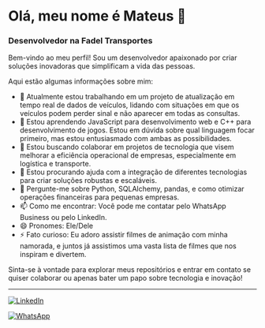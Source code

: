 # Olá, meu nome é Mateus 👋
### Desenvolvedor na Fadel Transportes

Bem-vindo ao meu perfil! Sou um desenvolvedor apaixonado por criar soluções inovadoras que simplificam a vida das pessoas. 

Aqui estão algumas informações sobre mim:

- 🔭 Atualmente estou trabalhando em um projeto de atualização em tempo real de dados de veículos, lidando com situações em que os veículos podem perder sinal e não aparecer em todas as consultas.
- 🌱 Estou aprendendo JavaScript para desenvolvimento web e C++ para desenvolvimento de jogos. Estou em dúvida sobre qual linguagem focar primeiro, mas estou entusiasmado com ambas as possibilidades.
- 👯 Estou buscando colaborar em projetos de tecnologia que visem melhorar a eficiência operacional de empresas, especialmente em logística e transporte.
- 🤔 Estou procurando ajuda com a integração de diferentes tecnologias para criar soluções robustas e escaláveis.
- 💬 Pergunte-me sobre Python, SQLAlchemy, pandas, e como otimizar operações financeiras para pequenas empresas.
- 📫 Como me encontrar: Você pode me contatar pelo WhatsApp Business ou pelo LinkedIn.
- 😄 Pronomes: Ele/Dele
- ⚡ Fato curioso: Eu adoro assistir filmes de animação com minha namorada, e juntos já assistimos uma vasta lista de filmes que nos inspiram e divertem.

Sinta-se à vontade para explorar meus repositórios e entrar em contato se quiser colaborar ou apenas bater um papo sobre tecnologia e inovação!

---

[![LinkedIn](https://img.shields.io/badge/LinkedIn-000000?style=for-the-badge&logo=linkedin&logoColor=white)](https://www.linkedin.com/in/mateus-alves-4369a71a5/)

[![WhatsApp](https://img.shields.io/badge/WhatsApp-25D366?style=for-the-badge&logo=whatsapp&logoColor=white)](https://wa.me/5521981558361)
